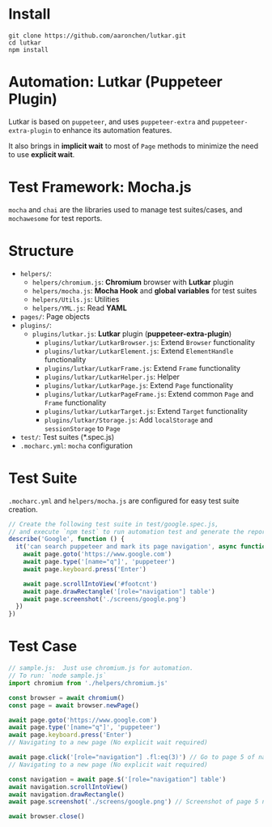 # Install

```
git clone https://github.com/aaronchen/lutkar.git
cd lutkar
npm install
```

# Automation: Lutkar (Puppeteer Plugin)

Lutkar is based on `puppeteer`, and uses  `puppeteer-extra` and `puppeteer-extra-plugin` to enhance its automation features.

It also brings in __implicit wait__ to most of `Page` methods to minimize the need to use __explicit wait__.  

# Test Framework: Mocha.js

`mocha` and `chai` are the libraries used to manage test suites/cases, and `mochawesome` for test reports.

# Structure

- `helpers/`:
  - `helpers/chromium.js`: __Chromium__ browser with __Lutkar__ plugin
  - `helpers/mocha.js`: __Mocha Hook__ and __global variables__ for test suites
  - `helpers/Utils.js`: Utilities
  - `helpers/YML.js`: Read __YAML__
- `pages/`: Page objects
- `plugins/`:
  - `plugins/lutkar.js`: __Lutkar__ plugin (__puppeteer-extra-plugin__)
    - `plugins/lutkar/LutkarBrowser.js`: Extend `Browser` functionality
    - `plugins/lutkar/LutkarElement.js`: Extend `ElementHandle` functionality
    - `plugins/lutkar/LutkarFrame.js`: Extend `Frame` functionality
    - `plugins/lutkar/LutkarHelper.js`: Helper
    - `plugins/lutkar/LutkarPage.js`: Extend `Page` functionality
    - `plugins/lutkar/LutkarPageFrame.js`: Extend common `Page` and `Frame` functionality
    - `plugins/lutkar/LutkarTarget.js`: Extend `Target` functionality
    - `plugins/lutkar/Storage.js`: Add `localStorage` and `sessionStorage` to `Page`
- `test/`: Test suites (*.spec.js)
- `.mocharc.yml`: `mocha` configuration

# Test Suite

`.mocharc.yml` and `helpers/mocha.js` are configured for easy test suite creation.

```javascript
// Create the following test suite in test/google.spec.js,
// and execute `npm test` to run automation test and generate the report.
describe('Google', function () {
  it('can search puppeteer and mark its page navigation', async function () {
    await page.goto('https://www.google.com')
    await page.type('[name="q"]', 'puppeteer')
    await page.keyboard.press('Enter')

    await page.scrollIntoView('#footcnt')
    await page.drawRectangle('[role="navigation"] table')
    await page.screenshot('./screens/google.png')
  })
})
```

# Test Case

```javascript
// sample.js:  Just use chromium.js for automation.
// To run: `node sample.js`
import chromium from './helpers/chromium.js'

const browser = await chromium()
const page = await browser.newPage()

await page.goto('https://www.google.com')
await page.type('[name="q"]', 'puppeteer')
await page.keyboard.press('Enter')
// Navigating to a new page (No explicit wait required)

await page.click('[role="navigation"] .fl:eq(3)') // Go to page 5 of navigation
// Navigating to a new page (No explicit wait required)

const navigation = await page.$('[role="navigation"] table')
await navigation.scrollIntoView()
await navigation.drawRectangle()
await page.screenshot('./screens/google.png') // Screenshot of page 5 navigation

await browser.close()
```





